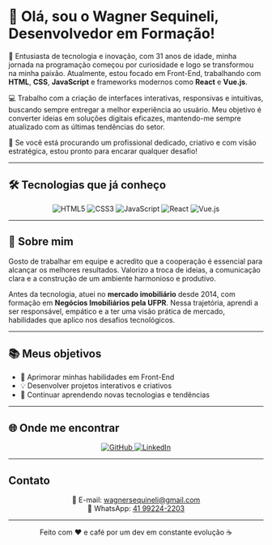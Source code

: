 # 👋 Olá, sou o Wagner Sequineli, Desenvolvedor em Formação! 

🎯 Entusiasta de tecnologia e inovação, com 31 anos de idade, minha jornada na programação começou por curiosidade e logo se transformou na minha paixão. Atualmente, estou focado em Front-End, trabalhando com **HTML**, **CSS**, **JavaScript** e frameworks modernos como **React** e **Vue.js**.

💻 Trabalho com a criação de interfaces interativas, responsivas e intuitivas, buscando sempre entregar a melhor experiência ao usuário. Meu objetivo é converter ideias em soluções digitais eficazes, mantendo-me sempre atualizado com as últimas tendências do setor.

🚀 Se você está procurando um profissional dedicado, criativo e com visão estratégica, estou pronto para encarar qualquer desafio!

---

## 🛠 Tecnologias que já conheço

<div align="center">
  <img src="https://img.shields.io/badge/HTML5-E34F26?style=for-the-badge&logo=html5&logoColor=white" alt="HTML5" />
  <img src="https://img.shields.io/badge/CSS3-1572B6?style=for-the-badge&logo=css3&logoColor=white" alt="CSS3" />
  <img src="https://img.shields.io/badge/JavaScript-F7DF1E?style=for-the-badge&logo=javascript&logoColor=black" alt="JavaScript" />
  <img src="https://img.shields.io/badge/React-61DAFB?style=for-the-badge&logo=react&logoColor=black" alt="React" />
  <img src="https://img.shields.io/badge/Vue.js-4FC08D?style=for-the-badge&logo=vue.js&logoColor=white" alt="Vue.js" />
</div>


---

## 💬 Sobre mim

Gosto de trabalhar em equipe e acredito que a cooperação é essencial para alcançar os melhores resultados. Valorizo a troca de ideias, a comunicação clara e a construção de um ambiente harmonioso e produtivo.

Antes da tecnologia, atuei no **mercado imobiliário** desde 2014, com formação em **Negócios Imobiliários pela UFPR**. Nessa trajetória, aprendi a ser responsável, empático e a ter uma visão prática de mercado, habilidades que aplico nos desafios tecnológicos.

---

## 📚 Meus objetivos

- 📌 Aprimorar minhas habilidades em Front-End
- 💡 Desenvolver projetos interativos e criativos
- 🧠 Continuar aprendendo novas tecnologias e tendências

---

## 🌐 Onde me encontrar

<p align="center">
  <a href="https://github.com/wagnersequineli">
    <img src="https://img.shields.io/badge/GitHub-181717?style=for-the-badge&logo=github&logoColor=white" alt="GitHub"/>
  </a>
  <a href="https://www.linkedin.com/in/wagnersequineli">
    <img src="https://img.shields.io/badge/LinkedIn-0A66C2?style=for-the-badge&logo=linkedin&logoColor=white" alt="LinkedIn"/>
  </a>
</p>

---

## Contato

<p align="center">
  📧 E-mail: <a href="mailto:wagnersequineli@gmail.com">wagnersequineli@gmail.com</a><br>
  📱 WhatsApp: <a href="https://wa.me/5541992242203">41 99224-2203</a>
</p>

---

<p align="center">
  Feito com ❤️ e café por um dev em constante evolução ☕
</p>
